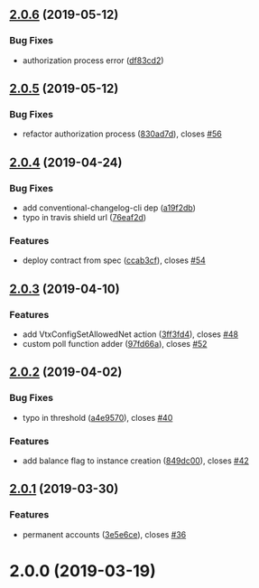<a name="2.0.6"></a>
## [2.0.6](https://github.com/ticket721/ethvtx/compare/v2.0.5...v2.0.6) (2019-05-12)


### Bug Fixes

* authorization process error ([df83cd2](https://github.com/ticket721/ethvtx/commit/df83cd2))



<a name="2.0.5"></a>
## [2.0.5](https://github.com/ticket721/ethvtx/compare/v2.0.4...v2.0.5) (2019-05-12)


### Bug Fixes

* refactor authorization process ([830ad7d](https://github.com/ticket721/ethvtx/commit/830ad7d)), closes [#56](https://github.com/ticket721/ethvtx/issues/56)



<a name="2.0.4"></a>
## [2.0.4](https://github.com/ticket721/ethvtx/compare/2.0.3...v2.0.4) (2019-04-24)


### Bug Fixes

* add conventional-changelog-cli dep ([a19f2db](https://github.com/ticket721/ethvtx/commit/a19f2db))
* typo in travis shield url ([76eaf2d](https://github.com/ticket721/ethvtx/commit/76eaf2d))


### Features

* deploy contract from spec ([ccab3cf](https://github.com/ticket721/ethvtx/commit/ccab3cf)), closes [#54](https://github.com/ticket721/ethvtx/issues/54)



<a name="2.0.3"></a>
## [2.0.3](https://github.com/ticket721/ethvtx/compare/2.0.2...2.0.3) (2019-04-10)


### Features

* add VtxConfigSetAllowedNet action ([3ff3fd4](https://github.com/ticket721/ethvtx/commit/3ff3fd4)), closes [#48](https://github.com/ticket721/ethvtx/issues/48)
* custom poll function adder ([97fd66a](https://github.com/ticket721/ethvtx/commit/97fd66a)), closes [#52](https://github.com/ticket721/ethvtx/issues/52)



<a name="2.0.2"></a>
## [2.0.2](https://github.com/ticket721/ethvtx/compare/2.0.1...2.0.2) (2019-04-02)


### Bug Fixes

* typo in threshold ([a4e9570](https://github.com/ticket721/ethvtx/commit/a4e9570)), closes [#40](https://github.com/ticket721/ethvtx/issues/40)


### Features

* add balance flag to instance creation ([849dc00](https://github.com/ticket721/ethvtx/commit/849dc00)), closes [#42](https://github.com/ticket721/ethvtx/issues/42)



<a name="2.0.1"></a>
## [2.0.1](https://github.com/ticket721/ethvtx/compare/2.0.0...2.0.1) (2019-03-30)


### Features

* permanent accounts ([3e5e6ce](https://github.com/ticket721/ethvtx/commit/3e5e6ce)), closes [#36](https://github.com/ticket721/ethvtx/issues/36)



<a name="2.0.0"></a>
# 2.0.0 (2019-03-19)




